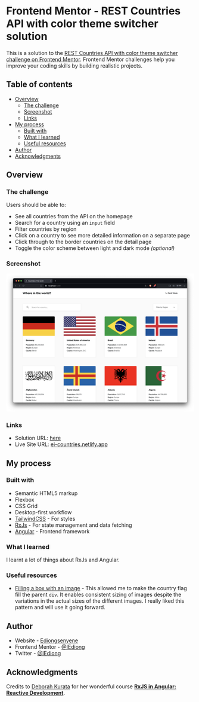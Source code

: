 # Frontend Mentor - REST Countries API with color theme switcher solution

This is a solution to the [REST Countries API with color theme switcher challenge on Frontend Mentor](https://www.frontendmentor.io/challenges/rest-countries-api-with-color-theme-switcher-5cacc469fec04111f7b848ca). Frontend Mentor challenges help you improve your coding skills by building realistic projects.

## Table of contents

- [Overview](#overview)
  - [The challenge](#the-challenge)
  - [Screenshot](#screenshot)
  - [Links](#links)
- [My process](#my-process)
  - [Built with](#built-with)
  - [What I learned](#what-i-learned)
  - [Useful resources](#useful-resources)
- [Author](#author)
- [Acknowledgments](#acknowledgments)

## Overview

### The challenge

Users should be able to:

- See all countries from the API on the homepage
- Search for a country using an `input` field
- Filter countries by region
- Click on a country to see more detailed information on a separate page
- Click through to the border countries on the detail page
- Toggle the color scheme between light and dark mode _(optional)_

### Screenshot

![desktop ligth mode screenshot](./screenshots/screenshot.png)

### Links

- Solution URL: [here](https://www.frontendmentor.io/solutions/rest-countries-api-with-themes-using-angular-rxjs-and-tailwindcss-Ko4RRCDHE7)
- Live Site URL: [ei-countries.netlify.app](https://ei-countries.netlify.app/)

## My process

### Built with

- Semantic HTML5 markup
- Flexbox
- CSS Grid
- Desktop-first workflow
- [TailwindCSS](https://tailwindcss.com/) - For styles
- [RxJs](https://rxjs.dev/) - For state management and data fetching
- [Angular](https://angular.dev/) - Frontend framework

### What I learned

I learnt a lot of things about RxJs and Angular.

### Useful resources

- [Filling a box with an image](https://developer.mozilla.org/en-US/docs/Learn/CSS/Howto/Fill_a_box_with_an_image) - This allowed me to make the country flag fill the parent `div`. It enables consistent sizing of images despite the variations in the actual sizes of the different images. I really liked this pattern and will use it going forward.

## Author

- Website - [Ediongsenyene](https://iediong.netlify.app)
- Frontend Mentor - [@IEdiong](https://www.frontendmentor.io/profile/IEdiong)
- Twitter - [@IEdiong](https://www.twitter.com/IEdiong)

## Acknowledgments

Credits to [Deborah Kurata](https://github.com/DeborahK) for her wonderful course **[RxJS in Angular: Reactive Development](https://www.pluralsight.com/courses/rxjs-angular-reactive-development)**.
